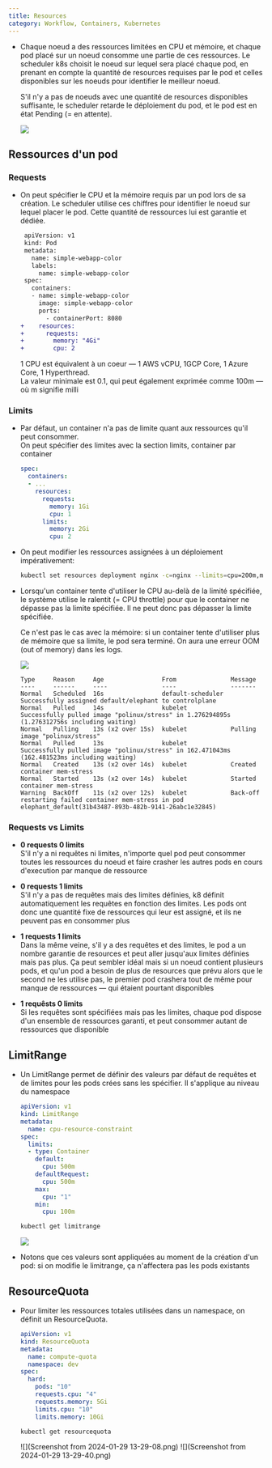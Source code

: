 ```yaml
---
title: Resources
category: Workflow, Containers, Kubernetes
---
```


* Chaque noeud a des ressources limitées en CPU et mémoire, et chaque pod placé sur un noeud consomme une partie de ces ressources. Le scheduler k8s choisit le noeud sur lequel sera placé chaque pod, en prenant en compte la quantité de resources requises par le pod et celles disponibles sur les noeuds pour identifier le meilleur noeud.

  S'il n'y a pas de noeuds avec une quantité de resources disponibles suffisante, le scheduler retarde le déploiement du pod, et le pod est en état Pending (= en attente).

  ![](https://i.imgur.com/VZSBKhi.png)

## Ressources d'un pod

### Requests

* On peut spécifier le CPU et la mémoire requis par un pod lors de sa création. Le scheduler utilise ces chiffres pour identifier le noeud sur lequel placer le pod. Cette quantité de ressources lui est garantie et dédiée.

  ``` diff
   apiVersion: v1
   kind: Pod
   metadata:
     name: simple-webapp-color
     labels:
       name: simple-webapp-color
   spec:
     containers:
     - name: simple-webapp-color
       image: simple-webapp-color
       ports:
         - containerPort: 8080
  +    resources:
  +      requests:
  +        memory: "4Gi"
  +        cpu: 2
  ```

  1 CPU est équivalent à un coeur — 1 AWS vCPU, 1GCP Core, 1 Azure Core, 1 Hyperthread.  
  La valeur minimale est 0.1, qui peut également exprimée comme 100m — où m signifie milli

### Limits

* Par défaut, un container n'a pas de limite quant aux ressources qu'il peut consommer.  
  On peut spécifier des limites avec la section limits, container par container

  ``` yml
  spec:
    containers:
    - ...
      resources:
        requests:
          memory: 1Gi
          cpu: 1
        limits:
          memory: 2Gi
          cpu: 2
  ```

* On peut modifier les ressources assignées à un déploiement impérativement:

  ``` bash
  kubectl set resources deployment nginx -c=nginx --limits=cpu=200m,memory=512Mi
  ```

* Lorsqu'un container tente d'utiliser le CPU au-delà de la limité spécifiée, le système utilise le ralentit (= CPU throttle) pour que le container ne dépasse pas la limite spécifiée. Il ne peut donc pas dépasser la limite spécifiée.

  Ce n'est pas le cas avec la mémoire: si un container tente d'utiliser plus de mémoire que sa limite, le pod sera terminé. On aura une erreur OOM (out of memory) dans les logs.

  ![](https://i.imgur.com/4cb66NY.png)

  ```
  Type     Reason     Age                From               Message
  ----     ------     ----               ----               -------
  Normal   Scheduled  16s                default-scheduler  Successfully assigned default/elephant to controlplane
  Normal   Pulled     14s                kubelet            Successfully pulled image "polinux/stress" in 1.276294895s (1.276312756s including waiting)
  Normal   Pulling    13s (x2 over 15s)  kubelet            Pulling image "polinux/stress"
  Normal   Pulled     13s                kubelet            Successfully pulled image "polinux/stress" in 162.471043ms (162.481523ms including waiting)
  Normal   Created    13s (x2 over 14s)  kubelet            Created container mem-stress
  Normal   Started    13s (x2 over 14s)  kubelet            Started container mem-stress
  Warning  BackOff    11s (x2 over 12s)  kubelet            Back-off restarting failed container mem-stress in pod elephant_default(31b43487-893b-482b-9141-26abc1e32845)
  ```

### Requests vs Limits

* **0 requests 0 limits**  
  S'il n'y a ni requêtes ni limites, n'importe quel pod peut consommer toutes les ressources du noeud et faire crasher les autres pods en cours d'execution par manque de ressource

* **0 requests 1 limits**  
  S'il n'y a pas de requêtes mais des limites définies, k8 définit automatiquement les requêtes en fonction des limites. Les pods ont donc une quantité fixe de ressources qui leur est assigné, et ils ne peuvent pas en consommer plus

* **1 requests 1 limits**  
  Dans la même veine, s'il y a des requêtes et des limites, le pod a un nombre garantie de resources et peut aller jusqu'aux limites définies mais pas plus. Ça peut sembler idéal mais si un noeud contient plusieurs pods, et qu'un pod a besoin de plus de resources que prévu alors que le second ne les utilise pas, le premier pod crashera tout de même pour manque de ressources — qui étaient pourtant disponibles

* **1 requêsts 0 limits**  
  Si les requêtes sont spécifiées mais pas les limites, chaque pod dispose d'un ensemble de ressources garanti, et peut consommer autant de ressources que disponible

## LimitRange

* Un LimitRange permet de définir des valeurs par défaut de requêtes et de limites pour les pods crées sans les spécifier. Il s'applique au niveau du namespace

  ``` yml
  apiVersion: v1
  kind: LimitRange
  metadata:
    name: cpu-resource-constraint
  spec:
    limits:
    - type: Container
      default:
        cpu: 500m
      defaultRequest:
        cpu: 500m
      max:
        cpu: "1"
      min:
        cpu: 100m
  ```
  ``` bash
  kubectl get limitrange
  ```

  ![](https://i.imgur.com/I88PSFA.png)

* Notons que ces valeurs sont appliquées au moment de la création d'un pod: si on modifie le limitrange, ça n'affectera pas les pods existants

## ResourceQuota

* Pour limiter les ressources totales utilisées dans un namespace, on définit un ResourceQuota.

  ``` yml
  apiVersion: v1
  kind: ResourceQuota
  metadata:
    name: compute-quota
    namespace: dev
  spec:
    hard:
      pods: "10"
      requests.cpu: "4"
      requests.memory: 5Gi
      limits.cpu: "10"
      limits.memory: 10Gi
  ```
  ``` bash
  kubectl get resourcequota
  ```

  ![](Screenshot from 2024-01-29 13-29-08.png)
  ![](Screenshot from 2024-01-29 13-29-40.png)
